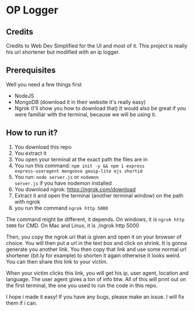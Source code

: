 # OP Logger

## Credits
Credits to Web Dev Simplified for the UI and most of it. This project is really his url shortener but modified with an ip logger.
## Prerequisites
Well you need a few things first
- NodeJS
- MongoDB (download it in their website it's really easy)
- Ngrok (I'll show you how to download that)
It would also be great if you were familiar with the terminal, because we will be using it.
## How to run it?
1. You download this repo
2. You extract it
3. You open your terminal at the exact path the files are in
4. You run this command: <code>npm init -y && npm i express express-useragent mongoose geoip-lite ejs shortid</code>
4. You run: <code>node server.js</code> or <code>nodemon server.js</code> if you have nodemon installed
5. You download ngrok: https://ngrok.com/download
6. Extract it and open the terminal (another terminal window) on the path with ngrok
7. you run the command <code>ngrok http 5000</code>

The command might be different, it depends.
On windows, it is <code>ngrok http 5000</code> for CMD.
On Mac and Linux, it is ./ngrok http 5000

Then, you copy the ngrok url that is given and open it on your browser of choice. You will then put a url in the text box and click on shrink. It is gonna generate you another link. You then copy that link and use some normal url shortener (bit.ly for example) to shorten it again otherwise it looks weird. You can then share this link to your victim.

When your victim clicks this link, you will get his ip, user agent, location and language. The user agent gives a ton of info btw. All of this will print out on the first terminal, the one you used to run the code in this repo.

I hope i made it easy!
If you have any bugs, please make an issue. I will fix them if i can.
